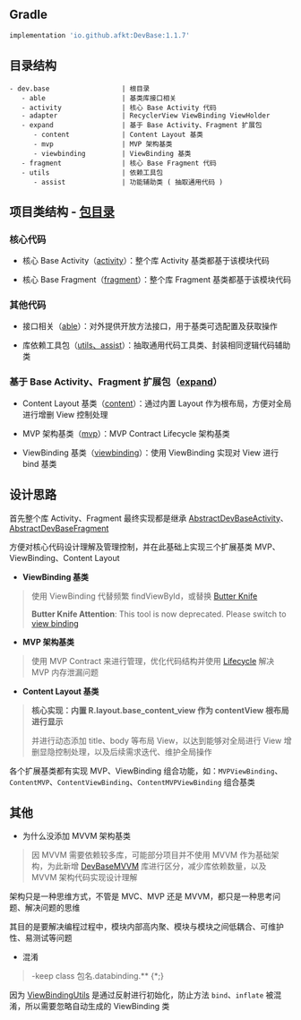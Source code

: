 
## Gradle

```gradle
implementation 'io.github.afkt:DevBase:1.1.7'
```

## 目录结构

```
- dev.base                  | 根目录
   - able                   | 基类库接口相关
   - activity               | 核心 Base Activity 代码
   - adapter                | RecyclerView ViewBinding ViewHolder
   - expand                 | 基于 Base Activity、Fragment 扩展包
      - content             | Content Layout 基类
      - mvp                 | MVP 架构基类
      - viewbinding         | ViewBinding 基类
   - fragment               | 核心 Base Fragment 代码
   - utils                  | 依赖工具包
      - assist              | 功能辅助类 ( 抽取通用代码 )
```


## 项目类结构 - [包目录][包目录]

### 核心代码

* 核心 Base Activity（[activity][activity]）：整个库 Activity 基类都基于该模块代码

* 核心 Base Fragment（[fragment][fragment]）：整个库 Fragment 基类都基于该模块代码

### 其他代码

* 接口相关（[able][able]）：对外提供开放方法接口，用于基类可选配置及获取操作

* 库依赖工具包（[utils、assist][utils、assist]）：抽取通用代码工具类、封装相同逻辑代码辅助类

### 基于 Base Activity、Fragment 扩展包（[expand][expand]）

* Content Layout 基类（[content][content]）：通过内置 Layout 作为根布局，方便对全局进行增删 View 控制处理

* MVP 架构基类（[mvp][mvp]）：MVP Contract Lifecycle 架构基类

* ViewBinding 基类（[viewbinding][viewbinding]）：使用 ViewBinding 实现对 View 进行 bind 基类

## 设计思路

首先整个库 Activity、Fragment 最终实现都是继承 [AbstractDevBaseActivity][AbstractDevBaseActivity]、[AbstractDevBaseFragment][AbstractDevBaseFragment]

方便对核心代码设计理解及管理控制，并在此基础上实现三个扩展基类 MVP、ViewBinding、Content Layout

* **ViewBinding 基类**

> 使用 ViewBinding 代替频繁 findViewById，或替换 [Butter Knife][Butter Knife]
>
> **Butter Knife Attention**: This tool is now deprecated. Please switch to [view binding][view binding]

* **MVP 架构基类**

> 使用 MVP Contract 来进行管理，优化代码结构并使用 [Lifecycle][Lifecycle] 解决 MVP 内存泄漏问题

* **Content Layout 基类**

> **核心实现：内置 R.layout.base_content_view 作为 contentView 根布局进行显示**
>
> 并进行动态添加 title、body 等布局 View，以达到能够对全局进行 View 增删显隐控制处理，以及后续需求迭代、维护全局操作

各个扩展基类都有实现 MVP、ViewBinding 组合功能，如：`MVPViewBinding`、`ContentMVP`、`ContentViewBinding`、`ContentMVPViewBinding` 组合基类

## 其他

* 为什么没添加 MVVM 架构基类

> 因 MVVM 需要依赖较多库，可能部分项目并不使用 MVVM 作为基础架构，为此新增 [DevBaseMVVM][DevBaseMVVM] 库进行区分，减少库依赖数量，以及 MVVM 架构代码实现设计理解

架构只是一种思维方式，不管是 MVC、MVP 还是 MVVM，都只是一种思考问题、解决问题的思维

其目的是要解决编程过程中，模块内部高内聚、模块与模块之间低耦合、可维护性、易测试等问题

* 混淆

> -keep class 包名.databinding.** {*;}

因为 [ViewBindingUtils][ViewBindingUtils] 是通过反射进行初始化，防止方法 `bind`、`inflate` 被混淆，所以需要忽略自动生成的 ViewBinding 类





[包目录]: https://github.com/afkT/DevUtils/blob/master/lib/DevBase/src/main/java/dev/base
[activity]: https://github.com/afkT/DevUtils/blob/master/lib/DevBase/src/main/java/dev/base/activity
[fragment]: https://github.com/afkT/DevUtils/blob/master/lib/DevBase/src/main/java/dev/base/fragment
[able]: https://github.com/afkT/DevUtils/blob/master/lib/DevBase/src/main/java/dev/base/able
[utils、assist]: https://github.com/afkT/DevUtils/blob/master/lib/DevBase/src/main/java/dev/base/utils
[expand]: https://github.com/afkT/DevUtils/blob/master/lib/DevBase/src/main/java/dev/base/expand
[content]: https://github.com/afkT/DevUtils/blob/master/lib/DevBase/src/main/java/dev/base/expand/content
[mvp]: https://github.com/afkT/DevUtils/blob/master/lib/DevBase/src/main/java/dev/base/expand/mvp
[viewbinding]: https://github.com/afkT/DevUtils/blob/master/lib/DevBase/src/main/java/dev/base/expand/viewbinding
[AbstractDevBaseActivity]: https://github.com/afkT/DevUtils/blob/master/lib/DevBase/src/main/java/dev/base/activity/AbstractDevBaseActivity.kt
[AbstractDevBaseFragment]: https://github.com/afkT/DevUtils/blob/master/lib/DevBase/src/main/java/dev/base/fragment/AbstractDevBaseFragment.kt
[Butter Knife]: https://github.com/JakeWharton/butterknife
[view binding]: https://developer.android.com/topic/libraries/view-binding
[Lifecycle]: https://developer.android.com/topic/libraries/architecture/lifecycle
[DevBaseMVVM]: https://github.com/afkT/DevUtils/blob/master/lib/DevBaseMVVM/README.md
[ViewBindingUtils]: https://github.com/afkT/DevUtils/blob/master/lib/DevBase/src/main/java/dev/base/utils/ViewBindingUtils.kt
